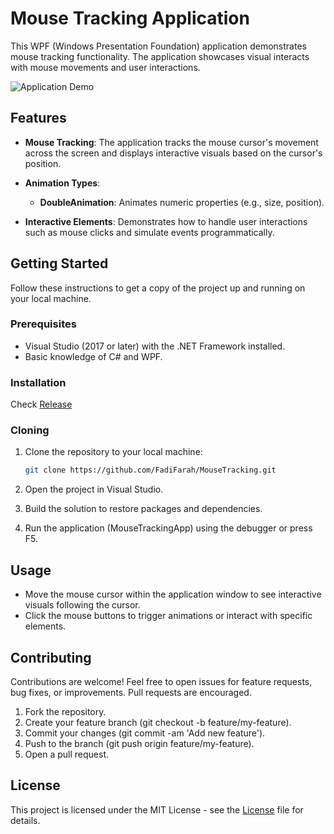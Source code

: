 # Mouse Tracking Application

This WPF (Windows Presentation Foundation) application demonstrates mouse tracking functionality. The application showcases visual interacts with mouse movements and user interactions.

![Application Demo](demo.gif)

## Features

- **Mouse Tracking**: The application tracks the mouse cursor's movement across the screen and displays interactive visuals based on the cursor's position.
  
- **Animation Types**:
  - **DoubleAnimation**: Animates numeric properties (e.g., size, position).

- **Interactive Elements**: Demonstrates how to handle user interactions such as mouse clicks and simulate events programmatically.

## Getting Started

Follow these instructions to get a copy of the project up and running on your local machine.

### Prerequisites

- Visual Studio (2017 or later) with the .NET Framework installed.
- Basic knowledge of C# and WPF.

### Installation
Check [Release](https://github.com/FadiFarah/MouseTracking/releases)

### Cloning

1. Clone the repository to your local machine:

   ```bash
   git clone https://github.com/FadiFarah/MouseTracking.git
2. Open the project in Visual Studio.

3. Build the solution to restore packages and dependencies.

4. Run the application (MouseTrackingApp) using the debugger or press F5.

## Usage
- Move the mouse cursor within the application window to see interactive visuals following the cursor.
- Click the mouse buttons to trigger animations or interact with specific elements.

## Contributing
Contributions are welcome! Feel free to open issues for feature requests, bug fixes, or improvements. Pull requests are encouraged.

1. Fork the repository.
2. Create your feature branch (git checkout -b feature/my-feature).
3. Commit your changes (git commit -am 'Add new feature').
4. Push to the branch (git push origin feature/my-feature).
5. Open a pull request.

## License
This project is licensed under the MIT License - see the [License](LICENSE "https://github.com/FadiFarah/MouseTracking/blob/main/LICENSE") file for details.
